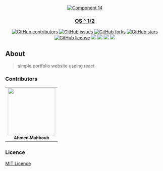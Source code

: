 <div align="center">
<a href="https://github.com/AdelRizq/mini-OS" rel="noopener">
  
  ![Component 14](https://user-images.githubusercontent.com/40190772/104843823-48f18c00-58d5-11eb-946f-510a76db56b3.png)

</div>

<h3 align="center">OS ^ 1/2</h3>

<div align="center">
  
  [![GitHub contributors](https://img.shields.io/github/contributors/Mahboub99/-portfolio-website)](https://github.com/AdelRizq/mini-OS/contributors)
  [![GitHub issues](https://img.shields.io/github/issues/Mahboub99/-portfolio-website)](https://github.com/AdelRizq/mini-OS/issues)
  [![GitHub forks](https://img.shields.io/github/forks/Mahboub99/-portfolio-website)](https://github.com/AdelRizq/mini-OS/network)
  [![GitHub stars](https://img.shields.io/github/stars/Mahboub99/-portfolio-website)](https://github.com/AdelRizq/mini-OS/stargazers)
  [![GitHub license](https://img.shields.io/github/license/Mahboub99/-portfolio-website)](https://github.com/AdelRizq/mini-OS/blob/master/LICENSE)
  <img src="https://img.shields.io/github/languages/count/Mahboub99/-portfolio-website" />
  <img src="https://img.shields.io/github/languages/top/Mahboub99/-portfolio-website" />
  <img src="https://img.shields.io/github/languages/code-size/Mahboub99/-portfolio-website" />
  <img src="https://img.shields.io/github/issues-pr-raw/Mahboub99/-portfolio-website" />

</div>

## About
> simple portfolio website useing react 

### Contributors
<table>
  <tr>
     <td align="center">
       <a href="https://github.com/Mahboub99">
         <img src="https://avatars3.githubusercontent.com/u/43186742?s=460&v=4" width="150px;" alt=""/>
         <br />
         <sub>
           <b>Ahmed Mahboub</b>
         </sub>
        </a>
       <br/>
    </td>
  </tr>
 </table>

### Licence
[MIT Licence](https://github.com/-portfolio-website/blob/main/LICENSE)

